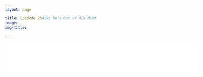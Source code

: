 ```yaml
---
layout: page

title: Episode 2&#58; He's Out of His Mind
image:
img-title:

---
```


<iframe style="border: none" src="//html5-player.libsyn.com/embed/episode/id/6691738/height/100/width/640/theme/standard-mini/autonext/no/thumbnail/no/autoplay/no/preload/no/no_addthis/no/direction/backward/" height="100" width="640" scrolling="no"  allowfullscreen webkitallowfullscreen mozallowfullscreen oallowfullscreen msallowfullscreen></iframe>
